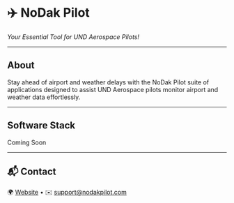 # ✈️ NoDak Pilot

*Your Essential Tool for UND Aerospace Pilots!*

---

## About
Stay ahead of airport and weather delays with the NoDak Pilot suite of applications designed to assist UND Aerospace pilots monitor airport and weather data effortlessly.

---

## Software Stack
Coming Soon

---

## 📬 Contact
🌍 [Website](https://nodakpilot.com) • ✉️ support@nodakpilot.com
